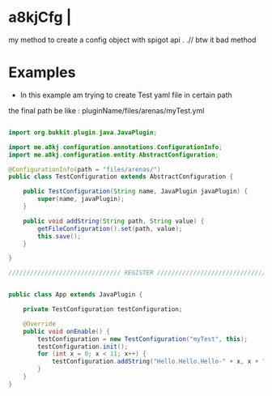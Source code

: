 # a8kjCfg | 
my method to create a config object with spigot api . .// btw it bad method 


# Examples


- In this example am trying to create Test yaml file in certain path 

the final path be like : pluginName/files/arenas/myTest.yml

```java

import org.bukkit.plugin.java.JavaPlugin;

import me.a8kj.configuration.annotations.ConfigurationInfo;
import me.a8kj.configuration.entity.AbstractConfiguration;

@ConfigurationInfo(path = "files/arenas/")
public class TestConfiguration extends AbstractConfiguration {

    public TestConfiguration(String name, JavaPlugin javaPlugin) {
        super(name, javaPlugin);
    }

    public void addString(String path, String value) {
        getFileConfiguration().set(path, value);
        this.save();
    }

}

/////////////////////////////// REGISTER ///////////////////////////////////


public class App extends JavaPlugin {

    private TestConfiguration testConfiguration;

    @Override
    public void onEnable() {
        testConfiguration = new TestConfiguration("myTest", this); 
        testConfiguration.init();
        for (int x = 0; x < 11; x++) {
            testConfiguration.addString("Hello.Hello.Hello-" + x, x + " T " + x);
        }
    }
}


```




